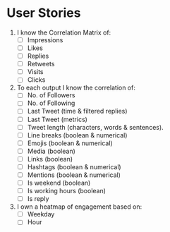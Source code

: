# User Stories

1. I know the Correlation Matrix of:
    - [ ] Impressions
    - [ ] Likes
    - [ ] Replies
    - [ ] Retweets
    - [ ] Visits
    - [ ] Clicks

2. To each output I know the correlation of:
    - [ ] No. of Followers
    - [ ] No. of Following
    - [ ] Last Tweet (time & filtered replies)
    - [ ] Last Tweet (metrics)
    - [ ] Tweet length (characters, words & sentences).
    - [ ] Line breaks (boolean & numerical)
    - [ ] Emojis (boolean & numerical)
    - [ ] Media (boolean)
    - [ ] Links (boolean)
    - [ ] Hashtags (boolean & numerical)
    - [ ] Mentions (boolean & numerical)
    - [ ] Is weekend (boolean)
    - [ ] Is working hours (boolean)
    - [ ] Is reply

3. I own a heatmap of engagement based on:
    - [ ] Weekday
    - [ ] Hour
